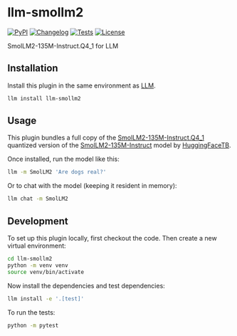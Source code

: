 # llm-smollm2

[![PyPI](https://img.shields.io/pypi/v/llm-smollm2.svg)](https://pypi.org/project/llm-smollm2/)
[![Changelog](https://img.shields.io/github/v/release/simonw/llm-smollm2?include_prereleases&label=changelog)](https://github.com/simonw/llm-smollm2/releases)
[![Tests](https://github.com/simonw/llm-smollm2/actions/workflows/test.yml/badge.svg)](https://github.com/simonw/llm-smollm2/actions/workflows/test.yml)
[![License](https://img.shields.io/badge/license-Apache%202.0-blue.svg)](https://github.com/simonw/llm-smollm2/blob/main/LICENSE)

SmolLM2-135M-Instruct.Q4_1 for LLM

## Installation

Install this plugin in the same environment as [LLM](https://llm.datasette.io/).
```bash
llm install llm-smollm2
```
## Usage

This plugin bundles a full copy of the [SmolLM2-135M-Instruct.Q4_1](https://huggingface.co/QuantFactory/SmolLM2-135M-Instruct-GGUF/blob/ab810cf68114990406fdf996510dd3d3c6adbdf5/SmolLM2-135M-Instruct.Q4_1.gguf) quantized version of the [SmolLM2-135M-Instruct](https://huggingface.co/HuggingFaceTB/SmolLM2-135M-Instruct) model by [HuggingFaceTB](https://huggingface.co/HuggingFaceTB).

Once installed, run the model like this:
```bash
llm -m SmolLM2 'Are dogs real?'
```
Or to chat with the model (keeping it resident in memory):
```bash
llm chat -m SmolLM2
```

## Development

To set up this plugin locally, first checkout the code. Then create a new virtual environment:
```bash
cd llm-smollm2
python -m venv venv
source venv/bin/activate
```
Now install the dependencies and test dependencies:
```bash
llm install -e '.[test]'
```
To run the tests:
```bash
python -m pytest
```
